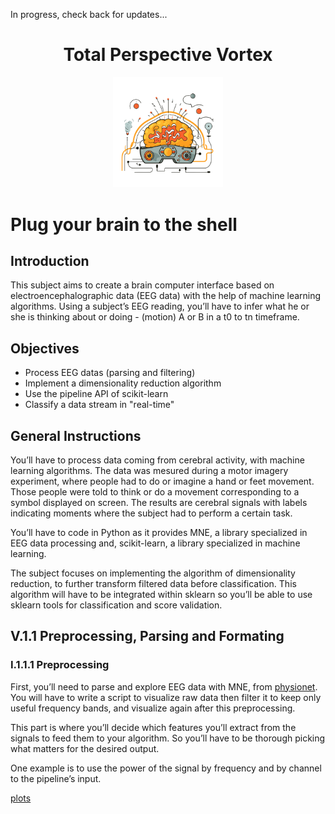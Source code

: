 In progress, check back for updates...

<h1 align="center">Total Perspective Vortex</h1>

<div align="center">
<img src="images/logo.png" alt="Harry Potter" width="35%">
</div>


# Plug your brain to the shell

## Introduction

This subject aims to create a brain computer interface based on electroencephalographic
data (EEG data) with the help of machine learning algorithms. Using a subject’s EEG
reading, you’ll have to infer what he or she is thinking about or doing - (motion) A or B
in a t0 to tn timeframe.

## Objectives

- Process EEG datas (parsing and filtering)
- Implement a dimensionality reduction algorithm
- Use the pipeline API of scikit-learn
- Classify a data stream in "real-time"

## General Instructions

You’ll have to process data coming from cerebral activity, with machine
learning algorithms. The data was mesured during a motor imagery experiment,
where people had to do or imagine a hand or feet movement. Those people
were told to think or do a movement corresponding to a symbol displayed
on screen. The results are cerebral signals with labels indicating moments
where the subject had to perform a certain task.

You’ll have to code in Python as it provides MNE, a library specialized
in EEG data processing and, scikit-learn, a library specialized in
machine learning.

The subject focuses on implementing the algorithm of dimensionality reduction,
to further transform filtered data before classification. This algorithm
will have to be integrated within sklearn so you’ll be able to use sklearn
tools for classification and score validation.

## V.1.1 Preprocessing, Parsing and Formating

### I.1.1.1 Preprocessing

First, you’ll need to parse and explore EEG data with MNE, from
[physionet](https://physionet.org/content/eegmmidb/1.0.0/).
You will have to write a script to visualize raw data then filter it to
keep only useful frequency bands, and visualize again after this preprocessing.

This part is where you’ll decide which features you’ll extract from the
signals to feed them to your algorithm. So you’ll have to be thorough picking
what matters for the desired output.

One example is to use the power of the signal by frequency and by channel
to the pipeline’s input.

[plots](images/plots/plots.html)















